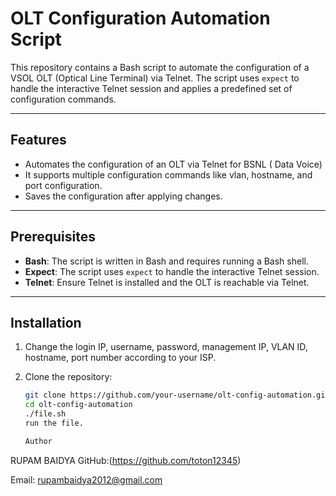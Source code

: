 # OLT Configuration Automation Script

This repository contains a Bash script to automate the configuration of a VSOL OLT (Optical Line Terminal) via Telnet. The script uses `expect` to handle the interactive Telnet session and applies a predefined set of configuration commands.

---

## **Features**
- Automates the configuration of an OLT via Telnet for BSNL ( Data Voice)
- It supports multiple configuration commands like vlan, hostname, and port configuration.
- Saves the configuration after applying changes.

---

## **Prerequisites**
- **Bash**: The script is written in Bash and requires running a Bash shell.
- **Expect**: The script uses `expect` to handle the interactive Telnet session.
- **Telnet**: Ensure Telnet is installed and the OLT is reachable via Telnet.

---

## **Installation**
1. Change the login IP, username, password, management IP, VLAN ID, hostname, port number according to your ISP.

2. Clone the repository:
   ```bash
   git clone https://github.com/your-username/olt-config-automation.git
   cd olt-config-automation
   ./file.sh
   run the file.

   Author
RUPAM BAIDYA
GitHub:(https://github.com/toton12345)

Email: rupambaidya2012@gmail.com
